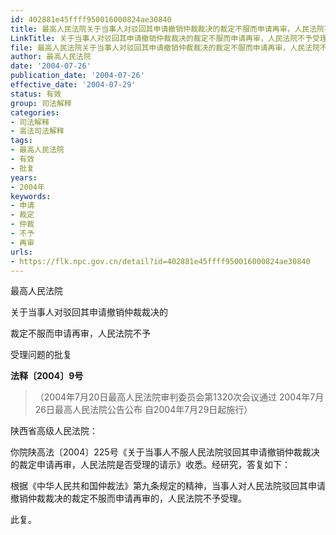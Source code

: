 ```yaml
---
id: 402881e45ffff950016000824ae30840
title: 最高人民法院关于当事人对驳回其申请撤销仲裁裁决的裁定不服而申请再审，人民法院不予受理问题的批复
LinkTitle: 关于当事人对驳回其申请撤销仲裁裁决的裁定不服而申请再审，人民法院不予受理问题的批复（2004）
file: 最高人民法院关于当事人对驳回其申请撤销仲裁裁决的裁定不服而申请再审，人民法院不予受理问题的批复_20040726_402881e45ffff950016000824ae30840.docx
author: 最高人民法院
date: '2004-07-26'
publication_date: '2004-07-26'
effective_date: '2004-07-29'
status: 有效
group: 司法解释
categories:
- 司法解释
- 高法司法解释
tags:
- 最高人民法院
- 有效
- 批复
years:
- 2004年
keywords:
- 申请
- 裁定
- 仲裁
- 不予
- 再审
urls:
- https://flk.npc.gov.cn/detail?id=402881e45ffff950016000824ae30840
---
```


最高人民法院

关于当事人对驳回其申请撤销仲裁裁决的

裁定不服而申请再审，人民法院不予

受理问题的批复

**法释〔2004〕9号**

> （2004年7月20日最高人民法院审判委员会第1320次会议通过 2004年7月26日最高人民法院公告公布 自2004年7月29日起施行）

陕西省高级人民法院：

你院陕高法〔2004〕225号《关于当事人不服人民法院驳回其申请撤销仲裁裁决的裁定申请再审，人民法院是否受理的请示》收悉。经研究，答复如下：

根据《中华人民共和国仲裁法》第九条规定的精神，当事人对人民法院驳回其申请撤销仲裁裁决的裁定不服而申请再审的，人民法院不予受理。

此复。
